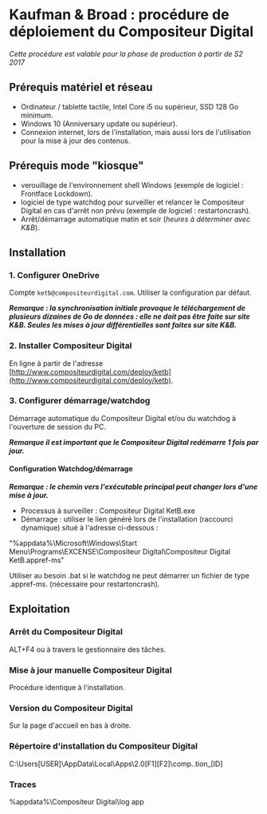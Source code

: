 
# Kaufman & Broad : procédure de déploiement du Compositeur Digital

*Cette procédure est valable pour la phase de production à partir de S2 2017*

## Prérequis matériel et réseau
- Ordinateur / tablette tactile, Intel Core i5 ou supérieur, SSD 128 Go minimum.
- Windows 10 (Anniversary update ou supérieur).
- Connexion internet, lors de l'installation, mais aussi lors de l'utilisation pour la mise à jour des contenus.

## Prérequis mode "kiosque"
- verouillage de l'environnement shell Windows (exemple de logiciel : Frontface Lockdown).
- logiciel de type watchdog pour surveiller et relancer le Compositeur Digital en cas d'arrêt non prévu (exemple de logiciel : restartoncrash).
- Arrêt/démarrage automatique matin et soir (*heures à déterminer avec K&B*).


## Installation
### 1. Configurer OneDrive
Compte `ketb@compositeurdigital.com`. Utiliser la configuration par défaut.

**_Remarque : la synchronisation initiale provoque le téléchargement de plusieurs dizaines de Go de données : elle ne doit pas être faite sur site K&B. Seules les mises à jour différentielles sont faites sur site K&B._**

### 2. Installer Compositeur Digital
En ligne à partir de l'adresse [http://www.compositeurdigital.com/deploy/ketb](http://www.compositeurdigital.com/deploy/ketb).

### 3. Configurer démarrage/watchdog
Démarrage automatique du Compositeur Digital et/ou du watchdog à l'ouverture de session du PC.

**_Remarque il est important que le Compositeur Digital redémarre 1 fois par jour._**

#### Configuration Watchdog/démarrage

**_Remarque : le chemin vers l'exécutable principal peut changer lors d'une mise à jour._**

- Processus à surveiller : Compositeur Digital KetB.exe
- Démarrage : utiliser le lien généré lors de l'installation (raccourci dynamique) situé à l'adresse ci-dessous :

"%appdata%\Microsoft\Windows\Start Menu\Programs\EXCENSE\Compositeur Digital\Compositeur Digital KetB.appref-ms"

Utiliser au besoin .bat si le watchdog ne peut démarrer un fichier de type .appref-ms. (nécessaire pour restartoncrash).

## Exploitation
### Arrêt du Compositeur Digital
ALT+F4 ou à travers le gestionnaire des tâches.

### Mise à jour manuelle Compositeur Digital
Procédure identique à l'installation.

### Version du Compositeur Digital
Sur la page d'accueil en bas à droite.

### Répertoire d'installation du Compositeur Digital
C:\Users\[USER]\AppData\Local\Apps\2.0\[F1]\[F2]\comp..tion_[ID]

### Traces
%appdata%\Compositeur Digital\log app




